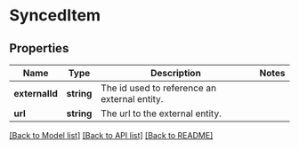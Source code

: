 # SyncedItem

## Properties
Name | Type | Description | Notes
------------ | ------------- | ------------- | -------------
**externalId** | **string** | The id used to reference an external entity. | 
**url** | **string** | The url to the external entity. | 

[[Back to Model list]](../../README.md#documentation-for-models) [[Back to API list]](../../README.md#documentation-for-api-endpoints) [[Back to README]](../../README.md)

